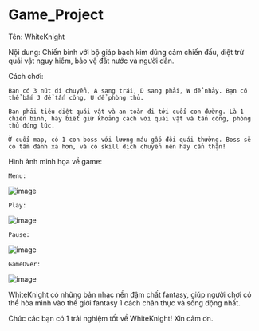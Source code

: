 # Game_Project
Tên: WhiteKnight

Nội dung: Chiến binh với bộ giáp bạch kim dũng cảm chiến đấu, diệt trừ quái vật nguy hiểm, bảo vệ đất nước và người dân.

Cách chơi:

    Bạn có 3 nút di chuyển, A sang trái, D sang phải, W để nhảy. Bạn có thể bấm J để tấn công, U để phòng thủ.
  
    Bạn phải tiêu diệt quái vật và an toàn đi tới cuối con đường. Là 1 chiến binh, hãy biết giữ khoảng cách với quái vật và tấn công, phòng thủ đúng lúc.
  
    Ở cuối map, có 1 con boss với lượng máu gấp đôi quái thường. Boss sẽ có tầm đánh xa hơn, và có skill dịch chuyển nên hãy cẩn thận!

Hình ảnh minh họa về game:
  
    Menu:
  ![image](https://github.com/Kin083/Game_Project/assets/124850786/193a35c0-0e38-4a67-b59e-2cfde63d4961)

    Play:
  ![image](https://github.com/Kin083/Game_Project/assets/124850786/b2b64c81-990a-46fb-8a0d-17224db841dd)

    Pause:
  ![image](https://github.com/Kin083/Game_Project/assets/124850786/56587075-934f-49f1-b906-26e15a063adc)

    GameOver:
  ![image](https://github.com/Kin083/Game_Project/assets/124850786/655d4744-1eb7-4aaa-8611-e0976c8c6c31)


WhiteKnight có những bản nhạc nền đậm chất fantasy, giúp người chơi có thể hòa mình vào thế giới fantasy 1 cách chân thực và sống động nhất.

Chúc các bạn có 1 trải nghiệm tốt về WhiteKnight! Xin cảm ơn.
